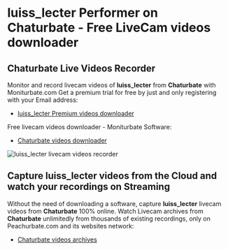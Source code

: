 # luiss_lecter Performer on Chaturbate - Free LiveCam videos downloader

## Chaturbate Live Videos Recorder

Monitor and record livecam videos of **luiss_lecter** from **Chaturbate** with Moniturbate.com
Get a premium trial for free by just and only registering with your Email address:
* [luiss_lecter Premium videos downloader](https://moniturbate.com/request-demo-licence-key.html)

Free livecam videos downloader - Moniturbate Software:
* [Chaturbate videos downloader](https://moniturbate.com/moniturbate-download-software.html)

![luiss_lecter livecam videos recorder](https://peachurnet.com/templates/moniturbate-software.png)


## Capture luiss_lecter videos from the Cloud and watch your recordings on Streaming

Without the need of downloading a software, capture **luiss_lecter** livecam videos from **Chaturbate** 100% online.
Watch Livecam archives from **Chaturbate** unlimitedly from thousands of existing recordings, only on Peachurbate.com and its websites network:
* [Chaturbate videos archives](https://peachurnet.com/)